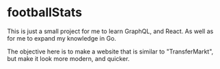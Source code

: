 # footballStats
This is just a small project for me to learn GraphQL, and React. As well as for me to expand my knowledge in Go.

The objective here is to make a website that is similar to "TransferMarkt", but make it look more modern, and quicker.

